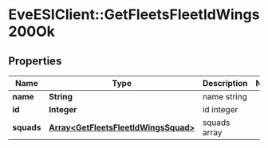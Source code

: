 # EveESIClient::GetFleetsFleetIdWings200Ok

## Properties
Name | Type | Description | Notes
------------ | ------------- | ------------- | -------------
**name** | **String** | name string | 
**id** | **Integer** | id integer | 
**squads** | [**Array&lt;GetFleetsFleetIdWingsSquad&gt;**](GetFleetsFleetIdWingsSquad.md) | squads array | 


